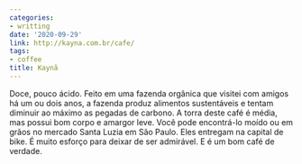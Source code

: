 ```yaml
---
categories:
- writting
date: '2020-09-29'
link: http://kayna.com.br/cafe/
tags:
- coffee
title: Kaynã
---
```


Doce, pouco ácido. Feito em uma fazenda orgânica que visitei com amigos há um ou dois anos, a fazenda produz alimentos sustentáveis e tentam diminuir ao máximo as pegadas de carbono. A torra deste café é média, mas possui bom corpo e amargor leve. Você pode encontrá-lo moído ou em grãos no mercado Santa Luzia em São Paulo. Eles entregam na capital de bike. É muito esforço para deixar de ser admirável. E é um bom café de verdade.